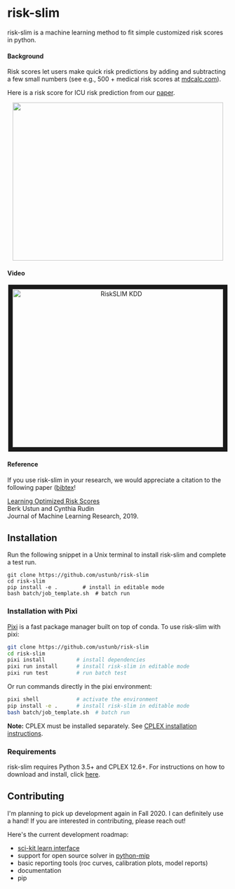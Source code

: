 risk-slim
========

risk-slim is a machine learning method to fit simple customized risk scores in python. 

#### Background 

Risk scores let users make quick risk predictions by adding and subtracting a few small numbers (see e.g., 500 + medical risk scores at [mdcalc.com](https://www.mdcalc.com/)). 

Here is a risk score for ICU risk prediction from our [paper](http://www.berkustun.com/docs/ustun_2017_optimized_risk_scores.pdf). 

<div>
<p align="center">
<img src="https://github.com/ustunb/risk-slim/blob/master/docs/images/risk_score_seizure.png" width="480" height="360" border="0"/>
</p>
</div>

#### Video

<p align="center">
	<a href="http://www.youtube.com/watch?feature=player_embedded&v=WQDVejk17Aw" target="_blank">
		<img src="http://img.youtube.com/vi/WQDVejk17Aw/0.jpg" alt="RiskSLIM KDD" width="480" height="360" border="10" />
	</a>
</p>
 

#### Reference

If you use risk-slim in your research, we would appreciate a citation to the following paper ([bibtex](/docs/references/ustun2019riskslim.bib)!

<a href="http://jmlr.org/papers/v20/18-615.html" target="_blank">Learning Optimized Risk Scores</a> <br>
Berk Ustun and Cynthia Rudin<br>
Journal of Machine Learning Research, 2019.

## Installation

Run the following snippet in a Unix terminal to install risk-slim and complete a test run.  

```
git clone https://github.com/ustunb/risk-slim
cd risk-slim
pip install -e . 		# install in editable mode  
bash batch/job_template.sh 	# batch run
```

### Installation with Pixi

[Pixi](https://pixi.sh) is a fast package manager built on top of conda. To use risk-slim with pixi:

```bash
git clone https://github.com/ustunb/risk-slim
cd risk-slim
pixi install          # install dependencies
pixi run install      # install risk-slim in editable mode
pixi run test         # run batch test
```

Or run commands directly in the pixi environment:

```bash
pixi shell            # activate the environment
pip install -e .      # install risk-slim in editable mode
bash batch/job_template.sh  # batch run
```

**Note:** CPLEX must be installed separately. See [CPLEX installation instructions](/docs/cplex_instructions.md).

### Requirements

risk-slim requires Python 3.5+ and CPLEX 12.6+. For instructions on how to download and install, click [here](/docs/cplex_instructions.md). 



## Contributing

I'm planning to pick up development again in Fall 2020. I can definitely use a hand! If you are interested in contributing, please reach out!  

Here's the current development roadmap:

- [sci-kit learn interface](http://scikit-learn.org/stable/developers/contributing.html#rolling-your-own-estimator)
- support for open source solver in [python-mip](https://github.com/coin-or/python-mip)
- basic reporting tools (roc curves, calibration plots, model reports)
- documentation
- pip